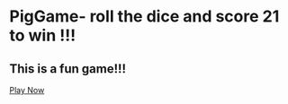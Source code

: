 # PigGame- roll the dice and score 21 to win !!!
## This is a fun game!!!
[Play Now](https://tudorbejinari.github.io/PigGame/)
